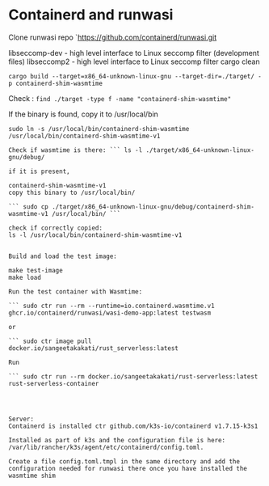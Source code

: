 # Containerd and runwasi

Clone runwasi repo
`https://github.com/containerd/runwasi.git


libseccomp-dev - high level interface to Linux seccomp filter (development files)
libseccomp2 - high level interface to Linux seccomp filter
cargo clean

``` cargo build --target=x86_64-unknown-linux-gnu --target-dir=./target/ -p containerd-shim-wasmtime ```

Check : ``` find ./target -type f -name "containerd-shim-wasmtime" ```

If the binary is found, copy it to /usr/local/bin

``` sudo cp <path_to_binary> /usr/local/bin/
sudo ln -s /usr/local/bin/containerd-shim-wasmtime /usr/local/bin/containerd-shim-wasmtime-v1

Check if wasmtime is there: ``` ls -l ./target/x86_64-unknown-linux-gnu/debug/

if it is present,

containerd-shim-wasmtime-v1
copy this binary to /usr/local/bin/

``` sudo cp ./target/x86_64-unknown-linux-gnu/debug/containerd-shim-wasmtime-v1 /usr/local/bin/ ```

check if correctly copied:
ls -l /usr/local/bin/containerd-shim-wasmtime-v1


Build and load the test image:

make test-image
make load

Run the test container with Wasmtime:

``` sudo ctr run --rm --runtime=io.containerd.wasmtime.v1 ghcr.io/containerd/runwasi/wasi-demo-app:latest testwasm

or

``` sudo ctr image pull docker.io/sangeetakakati/rust_serverless:latest

Run

``` sudo ctr run --rm docker.io/sangeetakakati/rust-serverless:latest rust-serverless-container




Server:
Containerd is installed ctr github.com/k3s-io/containerd v1.7.15-k3s1

Installed as part of k3s and the configuration file is here: /var/lib/rancher/k3s/agent/etc/containerd/config.toml.

Create a file config.toml.tmpl in the same directory and add the configuration needed for runwasi there once you have installed the wasmtime shim
 

